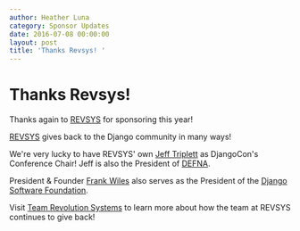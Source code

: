 ```yaml
---
author: Heather Luna
category: Sponsor Updates
date: 2016-07-08 00:00:00
layout: post
title: 'Thanks Revsys! '
---
```


# Thanks Revsys!

Thanks again to [REVSYS](http://www.revsys.com/) for sponsoring this year!

[REVSYS](http://www.revsys.com/) gives back to the Django community in many
ways!

We're very lucky to have REVSYS' own [Jeff
Triplett](https://twitter.com/webology) as DjangoCon's Conference Chair! Jeff
is also the President of [DEFNA](http://www.defna.org/).

President &amp; Founder [Frank Wiles](https://twitter.com/fwiles) also serves
as the President of the [Django Software
Foundation](https://www.djangoproject.com/foundation/).

Visit [Team Revolution Systems](http://www.revsys.com/about/team/) to learn
more about how the team at REVSYS continues to give back!